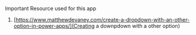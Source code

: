 Important Resource used for this app
1. [https://www.matthewdevaney.com/create-a-dropdown-with-an-other-option-in-power-apps/](Creating a downpdown with a other option)
